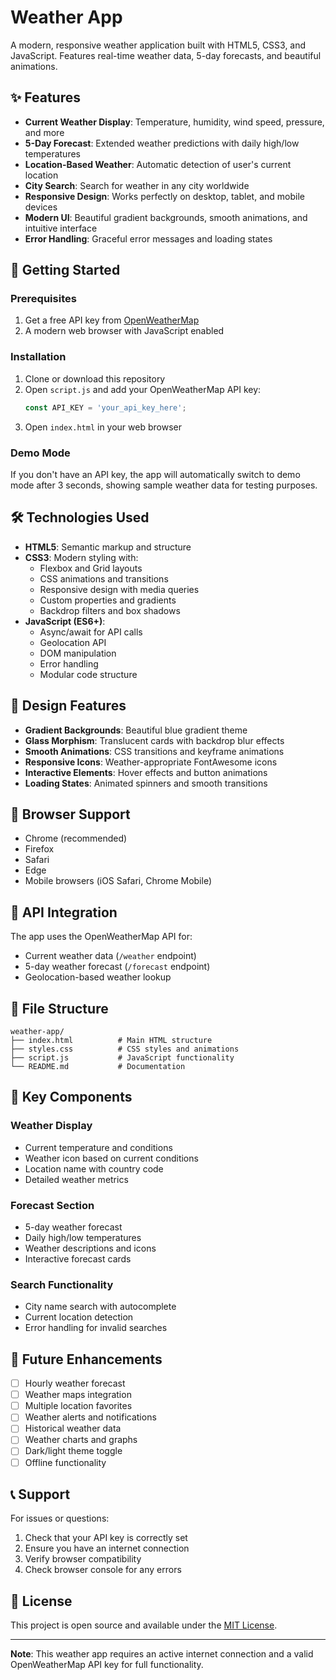 # Weather App

A modern, responsive weather application built with HTML5, CSS3, and JavaScript. Features real-time weather data, 5-day forecasts, and beautiful animations.

## ✨ Features

- **Current Weather Display**: Temperature, humidity, wind speed, pressure, and more
- **5-Day Forecast**: Extended weather predictions with daily high/low temperatures
- **Location-Based Weather**: Automatic detection of user's current location
- **City Search**: Search for weather in any city worldwide
- **Responsive Design**: Works perfectly on desktop, tablet, and mobile devices
- **Modern UI**: Beautiful gradient backgrounds, smooth animations, and intuitive interface
- **Error Handling**: Graceful error messages and loading states

## 🚀 Getting Started

### Prerequisites

1. Get a free API key from [OpenWeatherMap](https://openweathermap.org/api)
2. A modern web browser with JavaScript enabled

### Installation

1. Clone or download this repository
2. Open `script.js` and add your OpenWeatherMap API key:
   ```javascript
   const API_KEY = 'your_api_key_here';
   ```
3. Open `index.html` in your web browser

### Demo Mode

If you don't have an API key, the app will automatically switch to demo mode after 3 seconds, showing sample weather data for testing purposes.

## 🛠️ Technologies Used

- **HTML5**: Semantic markup and structure
- **CSS3**: Modern styling with:
  - Flexbox and Grid layouts
  - CSS animations and transitions
  - Responsive design with media queries
  - Custom properties and gradients
  - Backdrop filters and box shadows
- **JavaScript (ES6+)**: 
  - Async/await for API calls
  - Geolocation API
  - DOM manipulation
  - Error handling
  - Modular code structure

## 🎨 Design Features

- **Gradient Backgrounds**: Beautiful blue gradient theme
- **Glass Morphism**: Translucent cards with backdrop blur effects
- **Smooth Animations**: CSS transitions and keyframe animations
- **Responsive Icons**: Weather-appropriate FontAwesome icons
- **Interactive Elements**: Hover effects and button animations
- **Loading States**: Animated spinners and smooth transitions

## 📱 Browser Support

- Chrome (recommended)
- Firefox
- Safari
- Edge
- Mobile browsers (iOS Safari, Chrome Mobile)

## 🔧 API Integration

The app uses the OpenWeatherMap API for:
- Current weather data (`/weather` endpoint)
- 5-day weather forecast (`/forecast` endpoint)
- Geolocation-based weather lookup

## 📄 File Structure

```
weather-app/
├── index.html          # Main HTML structure
├── styles.css          # CSS styles and animations
├── script.js           # JavaScript functionality
└── README.md           # Documentation
```

## 🎯 Key Components

### Weather Display
- Current temperature and conditions
- Weather icon based on current conditions
- Location name with country code
- Detailed weather metrics

### Forecast Section
- 5-day weather forecast
- Daily high/low temperatures
- Weather descriptions and icons
- Interactive forecast cards

### Search Functionality
- City name search with autocomplete
- Current location detection
- Error handling for invalid searches

## 🌟 Future Enhancements

- [ ] Hourly weather forecast
- [ ] Weather maps integration
- [ ] Multiple location favorites
- [ ] Weather alerts and notifications
- [ ] Historical weather data
- [ ] Weather charts and graphs
- [ ] Dark/light theme toggle
- [ ] Offline functionality

## 📞 Support

For issues or questions:
1. Check that your API key is correctly set
2. Ensure you have an internet connection
3. Verify browser compatibility
4. Check browser console for any errors

## 📄 License

This project is open source and available under the [MIT License](LICENSE).

---

**Note**: This weather app requires an active internet connection and a valid OpenWeatherMap API key for full functionality.